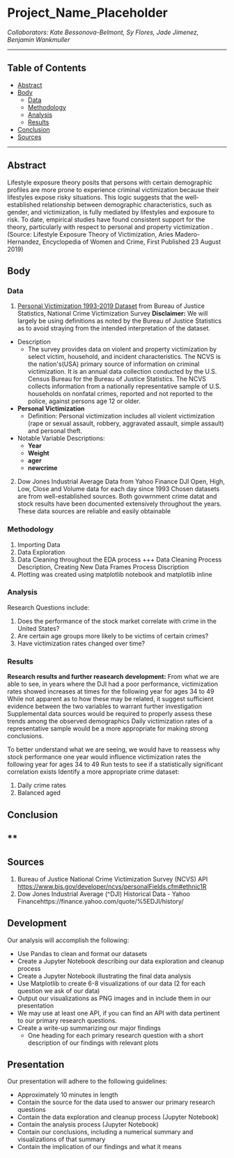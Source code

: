 # Project_Name_Placeholder
*Collaborators: Kate Bessonova-Belmont, Sy Flores, Jade Jimenez, Benjamin Wankmuller*

---

## **Table of Contents**
- [Abstract](#abstract)
- [Body](#body)
  - [Data](#data)
  - [Methodology](#methodology)
  - [Analysis](#analysis)
  - [Results](#results)
- [Conclusion](#conclusion)
- [Sources](#sources)

---

## Abstract
Lifestyle exposure theory posits that persons with certain demographic profiles are more prone to experience criminal victimization because their lifestyles expose risky situations. This logic suggests that the well‐established relationship between demographic characteristics, such as gender, and victimization, is fully mediated by lifestyles and exposure to risk. To date, empirical studies have found consistent support for the theory, particularly with respect to personal and property victimization . (Source: Lifestyle Exposure Theory of Victimization, Aries Madero-Hernandez, Encyclopedia of Women and Crime, First Published 23 August 2019)


## Body

### Data 
1. [Personal Victimization 1993-2019 Dataset](https://www.bjs.gov/developer/ncvs/index.cfm) from Bureau of Justice Statistics, National Crime Victimization Survey
**Disclaimer:** We will largely be using definitions as noted by the Bureau of Justice Statistics as to avoid straying from the intended interpretation of the dataset.
  - Description
    - The survey provides data on violent and property victimization by select victim, household, and incident characteristics. The NCVS is the nation's(USA) primary source of information on criminal victimization. It is an annual data collection conducted by the U.S. Census Bureau for the Bureau of Justice Statistics. The NCVS collects information from a nationally representative sample of U.S. households on nonfatal crimes, reported and not reported to the police, against persons age 12 or older.
  - **Personal Victimization**
    - Definition: Personal victimization includes all violent victimization (rape or sexual assault, robbery, aggravated assault, simple assault) and personal theft.
  - Notable Variable Descriptions:
    - **Year**
    - **Weight**
    - **ager**
    - **newcrime**
  
2. Dow Jones Industrial Average Data from Yahoo Finance
DJI Open, High, Low, Close and Volume data for each day since 1993
Chosen datasets are from well-established sources. Both govwrnment crime datat and stock results have been documented extensively throughout the years.
These data sources are reliable and easily obtainable

### Methodology
1. Importing Data
2. Data Exploration
3. Data Cleaning throughout the EDA process
+++ Data Cleaning Process Description, Creating New Data Frames Process Discription
4. Plotting was created using matplotlib notebook and matplotlib inline 

### Analysis
Research Questions include:
1. Does the performance of the stock market correlate with crime in the United States?
2. Are certain age groups more likely to be victims of certain crimes?
3. Have victimization rates changed over time?

### Results
**Research results and further reasearch development:** 
From what we are able to see, in years where the DJI had a poor performance, victimization rates showed increases at times for the following year for ages 34 to 49
While not apparent as to how these may be related, it suggest sufficient evidence between the two variables to warrant further investigation
Supplemental data sources would be required to properly assess these trends among the observed demographics
Daily victimization rates of a representative sample would be a more appropriate for making strong conclusions.

To better understand what we are seeing, we would have to reassess why stock performance one year would influence victimization rates the following year for ages 34 to 49
Run tests to see if a statistically significant correlation exists
Identify a more appropriate crime dataset:
1. Daily crime rates
2. Balanced aged


## Conclusion
**
---

## Sources
1. Bureau of Justice National Crime Victimization Survey (NCVS) API https://www.bjs.gov/developer/ncvs/personalFields.cfm#ethnic1R
2. Dow Jones Industrial Average (^DJI) Historical Data - Yahoo Financehttps://finance.yahoo.com/quote/%5EDJI/history/

## **Development**
Our analysis will accomplish the following:
- Use Pandas to clean and format our datasets
- Create a Jupyter Notebook describing our data exploration and cleanup process
- Create a Jupyter Notebook illustrating the final data analysis
- Use Matplotlib to create 6-8 visualizations of our data (2 for each question we ask of our data)
- Output our visualizations as PNG images and in include them in our presentation
- We may use at least one API, if you can find an API with data pertinent to our primary research questions.
- Create a write-up summarizing our major findings
  - One heading for each primary research question with a short description of our findings with relevant plots
  
## **Presentation**
Our presentation will adhere to the following guidelines:
- Approximately 10 minutes in length
- Contain the source for the data used to answer our primary research questions
- Contain the data exploration and cleanup process (Jupyter Notebook)
- Contain the analysis process (Jupyter Notebook)
- Contain our conclusions, including a numerical summary and visualizations of that summary
- Contain the implication of our findings and what it means
